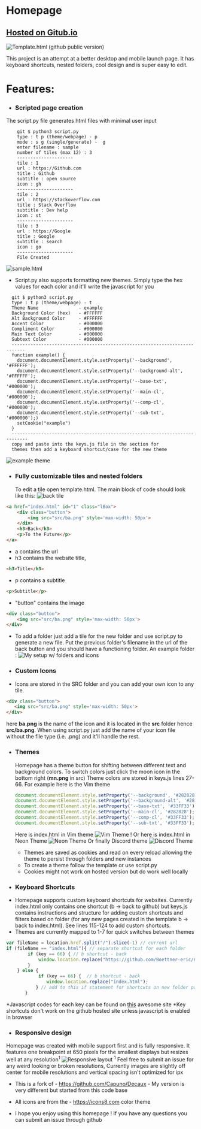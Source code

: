 # Homepage

## [Hosted on Gitub.io](https://boettner-eric.github.io/Homepage/)
![Template.html (github public version)](screenshots/template.png)

This project is an attempt at a better desktop and mobile launch page.  It has keyboard shortcuts, nested folders, cool design and is super easy to edit.


# Features:
* ### Scripted page creation
 The script.py file generates html files with minimal user input
```
    git $ python3 script.py
    type : t p (theme/webpage) - p
    mode : s g (single/generate) -  g
    enter filename : sample
    number of tiles (max 12) : 3
    ---------------------
    tile : 1
    url : https://Github.com
    title : Github
    subtitle : open source
    icon : gh
    ---------------------
    tile : 2
    url : https://stackoverflow.com
    title : Stack Overflow
    subtitle : Dev help
    icon : st
    ---------------------
    tile : 3
    url : https://Google
    title : Google
    subtitle : search
    icon : go
    ---------------------
    File Created
```
 ![sample.html](screenshots/example.png)
 * Script.py also supports formatting new themes. Simply type the hex values for each color and it'll write the javascript for you

```
  git $ python3 script.py
  type : t p (theme/webpage) - t
  Theme Name               - example
  Background Color (hex)   - #FFFFFF
  Alt Background Color     - #FFFFFF
  Accent Color             - #000000
  Compliment Color         - #000000
  Main Text Color          - #000000
  Subtext Color            - #000000
  ---------------------------------------------------------------------------
  function example() {
    document.documentElement.style.setProperty('--background', '#FFFFFF');
    document.documentElement.style.setProperty('--background-alt', '#FFFFFF');
    document.documentElement.style.setProperty('--base-txt', '#000000');
    document.documentElement.style.setProperty('--main-cl', '#000000');
    document.documentElement.style.setProperty('--comp-cl', '#000000');
    document.documentElement.style.setProperty('--sub-txt', '#000000');)
    setCookie("example")
  }
  ----------------------------------------------------------------------------
  copy and paste into the keys.js file in the section for
  themes then add a keyboard shortcut/case for the new theme
```
![example theme](screenshots/example_theme.png)
* ### Fully customizable tiles and nested folders
   To edit a tile open template.html.  The main block of code should look like this:
   ![back tile](screenshots/back.png)
```html
<a href="index.html" id="1" class="lBox">
	<div class="button">
	    <img src="src/ba.png" style='max-width: 50px'>
	</div>
	<h3>Back</h3>
    <p>To the Future</p>
</a>
```
  - a contains the url
  - h3 contains the website title,
  ```Html
  <h3>Title</h3>
  ```
  - p contains a  subtitle
  ```Html
  <p>Subtitle</p>
  ```
  - "button" contains the image
  ```html
  <div class="button">
      <img src="src/ba.png" style='max-width: 50px'>
  </div>
  ```
  - To add a folder just add a tile for the new folder and use script.py to generate a new file. Put the previous folder's filename in the url of the back button and you should have a functioning folder. An example folder :
![My setup w/ folders and icons](screenshots/folder.png)

* ### Custom Icons
 - Icons are stored in the SRC folder and you can add your own icon to any tile.
 ```html
 <div class="button">
    <img src="src/ba.png" style='max-width: 50px'>
 </div>
 ```
 here **ba.png** is the name of the icon and it is located in the **src** folder hence **src/ba.png**.  When using script.py just add the name of your icon file without the file type (i.e. .png) and it'll handle the rest.

* ### Themes
    Homepage has a theme  button for shifting between different text and background colors. To switch colors just click the moon icon in the bottom right (**mn.png** in src) Theme colors are stored in keys.js lines 27-66.  For example here is the Vim theme
    ```javascript
    document.documentElement.style.setProperty('--background', '#282828');
    document.documentElement.style.setProperty('--background-alt', '#282828');
    document.documentElement.style.setProperty('--base-txt', '#33FF33');
    document.documentElement.style.setProperty('--main-cl', '#282828');
    document.documentElement.style.setProperty('--comp-cl', '#33FF33');
    document.documentElement.style.setProperty('--sub-txt', '#33FF33');
    ```
  Here is index.html in Vim theme
  ![Vim Theme !](screenshots/vim_theme.png)
  Or here is index.html in Neon Theme
  ![Neon Theme](screenshots/neon_theme.png)
  Or finally Discord theme
  ![Discord Theme](screenshots/discord_theme.png)
  * Themes are saved as cookies and read on every reload allowing the theme to persist through folders and new instances
  * To create a theme follow the template or use script.py
  * Cookies might not work on hosted version but do work well locally

* ### Keyboard Shortcuts
 - Homepage supports custom keyboard shortcuts for websites.  Currently index.html only contains one shortcut (b -> back to github) but keys.js contains instructions and structure for adding custom shortcuts and filters based on folder (for any new pages created in the template b -> back to index.html). See lines 115-124 to add custom shortcuts.
 - Themes are currently mapped to 1-7 for quick switches between themes
 ```javascript
 var fileName = location.href.split("/").slice(-1) // current url
 if (fileName == "index.html"){ // separate shortcut for each folder
         if (key == 66) { // b shortcut - back
             window.location.replace("https://github.com/Boettner-eric/Homepage"); // add to this if statement for shortcuts on index.html
         }
     } else {
             if (key == 66) {  // b shortcut - back
                window.location.replace("index.html");
            } // add to this if statement for shortcuts on new folder pages
        }
 ```
 *Javascript codes for each key can be found on [this](keycode.info) awesome site
 *Key shortcuts don't work on the github hosted site unless javascript is enabled in browser

* ### Responsive design
 Homepage was created with mobile support first and is fully responsive.  It features one breakpoint at 650 pixels for the smallest displays but resizes well at any resolution<sup>1</sup>
![Responsive layout](screenshots/responsive.png)
<sup>1</sup> Feel free to submit an issue for any weird looking or broken resolutions, Currently images are slightly off center for mobile resolutions and vertical spacing isn't optimized for ipx


* This is a fork of - https://github.com/Capuno/Decaux - My version is very different but started from this code base

* All icons are from the - https://icons8.com color theme

* I hope you enjoy using this homepage ! If you have any questions you can submit an issue through github
